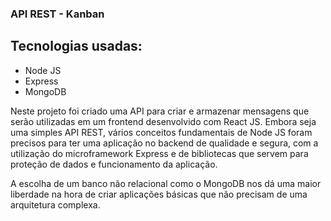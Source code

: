 ### API REST - Kanban

## Tecnologias usadas:
  - Node JS
  - Express
  - MongoDB
<p>Neste projeto foi criado uma API para criar e armazenar mensagens que serão utilizadas em um frontend desenvolvido com React JS. Embora seja uma simples API REST, vários conceitos fundamentais de Node JS foram precisos para ter uma aplicação no backend de qualidade e segura, com a utilização do microframework Express e de bibliotecas que servem para proteção de dados e funcionamento da aplicação. 
</p>
<p>A escolha de um banco não relacional como o MongoDB nos dá uma maior liberdade na hora de criar aplicações básicas que não precisam de uma arquitetura complexa.</p>